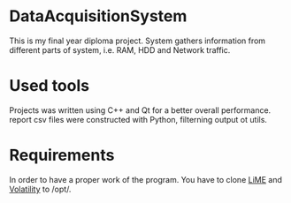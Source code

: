 # DataAcquisitionSystem

This is my final year diploma project. System gathers information from different parts of system, i.e. RAM, HDD and Network traffic.

# Used tools
Projects was written using C++ and Qt for a better overall performance. report csv files were constructed with Python, filterning output ot utils.

# Requirements
In order to have a proper work of the program. You have to clone [LiME](https://github.com/504ensicsLabs/LiME) and [Volatility](https://github.com/volatilityfoundation/volatility) to /opt/.
